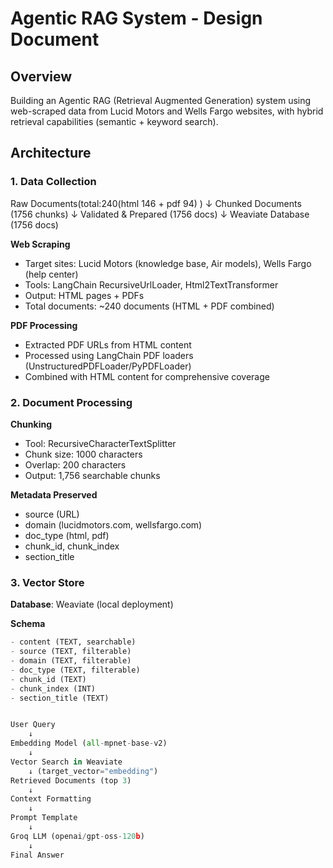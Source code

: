 # Agentic RAG System - Design Document

## Overview
Building an Agentic RAG (Retrieval Augmented Generation) system using web-scraped data from Lucid Motors and Wells Fargo websites, with hybrid retrieval capabilities (semantic + keyword search).

## Architecture

### 1. Data Collection
Raw Documents(total:240(html 146 + pdf 94) )
    ↓
Chunked Documents (1756 chunks)
    ↓
Validated & Prepared (1756 docs)
    ↓
Weaviate Database (1756 docs)

**Web Scraping**
- Target sites: Lucid Motors (knowledge base, Air models), Wells Fargo (help center)
- Tools: LangChain RecursiveUrlLoader, Html2TextTransformer
- Output: HTML pages + PDFs
- Total documents: ~240 documents (HTML + PDF combined)

**PDF Processing**
- Extracted PDF URLs from HTML content
- Processed using LangChain PDF loaders (UnstructuredPDFLoader/PyPDFLoader)
- Combined with HTML content for comprehensive coverage

### 2. Document Processing
**Chunking**
- Tool: RecursiveCharacterTextSplitter
- Chunk size: 1000 characters
- Overlap: 200 characters
- Output: 1,756 searchable chunks

**Metadata Preserved**
- source (URL)
- domain (lucidmotors.com, wellsfargo.com)
- doc_type (html, pdf)
- chunk_id, chunk_index
- section_title

### 3. Vector Store
**Database**: Weaviate (local deployment)

**Schema**
```python
- content (TEXT, searchable)
- source (TEXT, filterable)
- domain (TEXT, filterable)
- doc_type (TEXT, filterable)
- chunk_id (TEXT)
- chunk_index (INT)
- section_title (TEXT)


User Query
    ↓
Embedding Model (all-mpnet-base-v2)
    ↓
Vector Search in Weaviate
    ↓ (target_vector="embedding")
Retrieved Documents (top 3)
    ↓
Context Formatting
    ↓
Prompt Template
    ↓
Groq LLM (openai/gpt-oss-120b)
    ↓
Final Answer